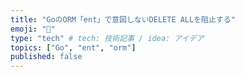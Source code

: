 ```yaml
---
title: "GoのORM「ent」で意図しないDELETE ALLを阻止する"
emoji: "🚧"
type: "tech" # tech: 技術記事 / idea: アイデア
topics: ["Go", "ent", "orm"]
published: false
---
```


